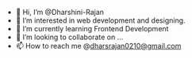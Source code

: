 - 👋 Hi, I’m @Dharshini-Rajan
- 👀 I’m interested in web development and designing.
- 🌱 I’m currently learning Frontend Development
- 💞️ I’m looking to collaborate on ...
- 📫 How to reach me @dharsrajan0210@gmail.com

<!---
Dharshini-Rajan/Dharshini-Rajan is a ✨ special ✨ repository because its `README.md` (this file) appears on your GitHub profile.
You can click the Preview link to take a look at your changes.
--->
